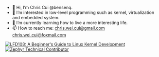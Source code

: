 - 👋 Hi, I’m Chris Cui @bensenq.
- 👀 I’m interested in low-level programming such as kernel, virtualization and embedded system.
- 🌱 I’m currently learning how to live a more interesting life.
- 📫 How to reach me: chris.wei.cui@gmail.com chris.wei.cui@foxmail.com

<!-- START CREDLY BADGES -->
[![LFD103: A Beginner's Guide to Linux Kernel Development](https://images.credly.com/size/150x150/images/c6d2f560-62c8-4b89-a825-aa982fdafed7/blob)](https://www.credly.com/badges/4239758c-a487-41cb-a72f-9e181412629f)
[![Zephyr Technical Contributor](https://images.credly.com/size/150x150/images/a77b7f85-70b0-42ab-9519-67ee509fbc0c/image.png)](https://www.credly.com/badges/5d35452a-a87f-4531-bed2-fe59682e7108)
<!-- END CREDLY BADGES -->
